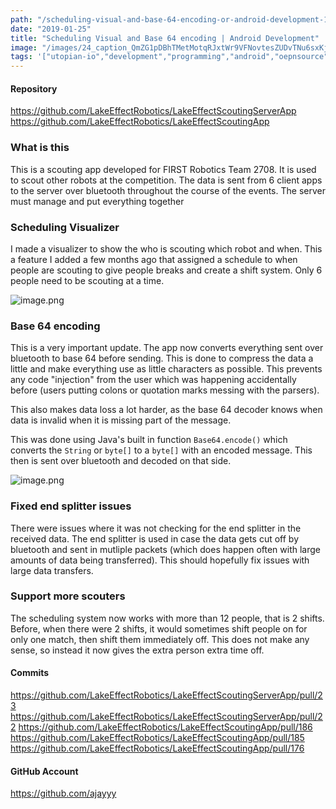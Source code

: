 ```yaml
---
path: "/scheduling-visual-and-base-64-encoding-or-android-development-1548387594935"
date: "2019-01-25"
title: "Scheduling Visual and Base 64 encoding | Android Development"
image: "/images/24_caption_QmZG1pDBhTMetMotqRJxtWr9VFNovtesZUDvTNu6sxKjKb"
tags: '["utopian-io","development","programming","android","oepnsource"]'
---
```


#### Repository
https://github.com/LakeEffectRobotics/LakeEffectScoutingServerApp
https://github.com/LakeEffectRobotics/LakeEffectScoutingApp

### What is this

This is a scouting app developed for FIRST Robotics Team 2708. It is used to scout other robots at the competition. The data is sent from 6 client apps to the server over bluetooth throughout the course of the events. The server must manage and put everything together

### Scheduling Visualizer

I made a visualizer to show the who is scouting which robot and when. This a feature I added a few months ago that assigned a schedule to when people are scouting to give people breaks and create a shift system. Only 6 people need to be scouting at a time. 

![image.png](./images/QmZG1pDBhTMetMotqRJxtWr9VFNovtesZUDvTNu6sxKjKb)

### Base 64 encoding

This is a very important update. The app now converts everything sent over bluetooth to base 64 before sending. This is done to compress the data a little and make everything use as little characters as possible. This prevents any code "injection" from the user which was happening accidentally before (users putting colons or quotation marks messing with the parsers).

This also makes data loss a lot harder, as the base 64 decoder knows when data is invalid when it is missing part of the message.

This was done using Java's built in function `Base64.encode()` which converts the `String` or `byte[]` to a `byte[]` with an encoded message. This then is sent over bluetooth and decoded on that side.

![image.png](./images/QmdwbVhp2dzYMbMDoazqgdyzvKesVomefmmJm29p6QtdrP)

### Fixed end splitter issues

There were issues where it was not checking for the end splitter in the received data. The end splitter is used in case the data gets cut off by bluetooth and sent in mutliple packets (which does happen often with large amounts of data being transferred). This should hopefully fix issues with large data transfers.

### Support more scouters

The scheduling system now works with more than 12 people, that is 2 shifts. Before, when there were 2 shifts, it would sometimes shift people on for only one match, then shift them immediately off. This does not make any sense, so instead it now gives the extra person extra time off.

#### Commits
https://github.com/LakeEffectRobotics/LakeEffectScoutingServerApp/pull/23
https://github.com/LakeEffectRobotics/LakeEffectScoutingServerApp/pull/22
https://github.com/LakeEffectRobotics/LakeEffectScoutingApp/pull/186
https://github.com/LakeEffectRobotics/LakeEffectScoutingApp/pull/185
https://github.com/LakeEffectRobotics/LakeEffectScoutingApp/pull/176

#### GitHub Account
https://github.com/ajayyy